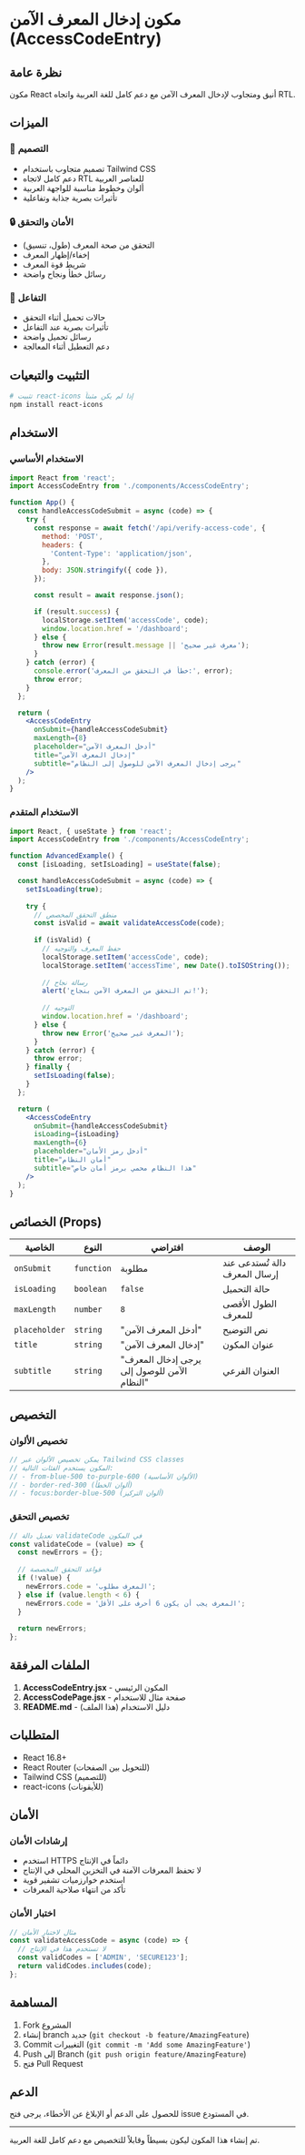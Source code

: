 # مكون إدخال المعرف الآمن (AccessCodeEntry)

## نظرة عامة
مكون React أنيق ومتجاوب لإدخال المعرف الآمن مع دعم كامل للغة العربية واتجاه RTL.

## الميزات

### 🎨 التصميم
- تصميم متجاوب باستخدام Tailwind CSS
- دعم كامل لاتجاه RTL للعناصر العربية
- ألوان وخطوط مناسبة للواجهة العربية
- تأثيرات بصرية جذابة وتفاعلية

### 🔒 الأمان والتحقق
- التحقق من صحة المعرف (طول، تنسيق)
- إخفاء/إظهار المعرف
- شريط قوة المعرف
- رسائل خطأ ونجاح واضحة

### 📱 التفاعل
- حالات تحميل أثناء التحقق
- تأثيرات بصرية عند التفاعل
- رسائل تحميل واضحة
- دعم التعطيل أثناء المعالجة

## التثبيت والتبعيات

```bash
# تثبيت react-icons إذا لم يكن مثبتاً
npm install react-icons
```

## الاستخدام

### الاستخدام الأساسي

```jsx
import React from 'react';
import AccessCodeEntry from './components/AccessCodeEntry';

function App() {
  const handleAccessCodeSubmit = async (code) => {
    try {
      const response = await fetch('/api/verify-access-code', {
        method: 'POST',
        headers: {
          'Content-Type': 'application/json',
        },
        body: JSON.stringify({ code }),
      });

      const result = await response.json();

      if (result.success) {
        localStorage.setItem('accessCode', code);
        window.location.href = '/dashboard';
      } else {
        throw new Error(result.message || 'معرف غير صحيح');
      }
    } catch (error) {
      console.error('خطأ في التحقق من المعرف:', error);
      throw error;
    }
  };

  return (
    <AccessCodeEntry 
      onSubmit={handleAccessCodeSubmit}
      maxLength={8}
      placeholder="أدخل المعرف الآمن"
      title="إدخال المعرف الآمن"
      subtitle="يرجى إدخال المعرف الآمن للوصول إلى النظام"
    />
  );
}
```

### الاستخدام المتقدم

```jsx
import React, { useState } from 'react';
import AccessCodeEntry from './components/AccessCodeEntry';

function AdvancedExample() {
  const [isLoading, setIsLoading] = useState(false);

  const handleAccessCodeSubmit = async (code) => {
    setIsLoading(true);
    
    try {
      // منطق التحقق المخصص
      const isValid = await validateAccessCode(code);
      
      if (isValid) {
        // حفظ المعرف والتوجيه
        localStorage.setItem('accessCode', code);
        localStorage.setItem('accessTime', new Date().toISOString());
        
        // رسالة نجاح
        alert('تم التحقق من المعرف الآمن بنجاح!');
        
        // التوجيه
        window.location.href = '/dashboard';
      } else {
        throw new Error('المعرف غير صحيح');
      }
    } catch (error) {
      throw error;
    } finally {
      setIsLoading(false);
    }
  };

  return (
    <AccessCodeEntry 
      onSubmit={handleAccessCodeSubmit}
      isLoading={isLoading}
      maxLength={6}
      placeholder="أدخل رمز الأمان"
      title="أمان النظام"
      subtitle="هذا النظام محمي برمز أمان خاص"
    />
  );
}
```

## الخصائص (Props)

| الخاصية | النوع | افتراضي | الوصف |
|---------|------|---------|--------|
| `onSubmit` | `function` | مطلوبة | دالة تُستدعى عند إرسال المعرف |
| `isLoading` | `boolean` | `false` | حالة التحميل |
| `maxLength` | `number` | `8` | الطول الأقصى للمعرف |
| `placeholder` | `string` | "أدخل المعرف الآمن" | نص التوضيح |
| `title` | `string` | "إدخال المعرف الآمن" | عنوان المكون |
| `subtitle` | `string` | "يرجى إدخال المعرف الآمن للوصول إلى النظام" | العنوان الفرعي |

## التخصيص

### تخصيص الألوان
```jsx
// يمكن تخصيص الألوان عبر Tailwind CSS classes
// المكون يستخدم الفئات التالية:
// - from-blue-500 to-purple-600 (الألوان الأساسية)
// - border-red-300 (ألوان الخطأ)
// - focus:border-blue-500 (ألوان التركيز)
```

### تخصيص التحقق
```jsx
// تعديل دالة validateCode في المكون
const validateCode = (value) => {
  const newErrors = {};
  
  // قواعد التحقق المخصصة
  if (!value) {
    newErrors.code = 'المعرف مطلوب';
  } else if (value.length < 6) {
    newErrors.code = 'المعرف يجب أن يكون 6 أحرف على الأقل';
  }
  
  return newErrors;
};
```

## الملفات المرفقة

1. **AccessCodeEntry.jsx** - المكون الرئيسي
2. **AccessCodePage.jsx** - صفحة مثال للاستخدام
3. **README.md** - دليل الاستخدام (هذا الملف)

## المتطلبات

- React 16.8+
- React Router (للتحويل بين الصفحات)
- Tailwind CSS (للتصميم)
- react-icons (للأيقونات)

## الأمان

### إرشادات الأمان
- استخدم HTTPS دائماً في الإنتاج
- لا تحفظ المعرفات الآمنة في التخزين المحلي في الإنتاج
- استخدم خوارزميات تشفير قوية
- تأكد من انتهاء صلاحية المعرفات

### اختبار الأمان
```jsx
// مثال لاختبار الأمان
const validateAccessCode = async (code) => {
  // لا تستخدم هذا في الإنتاج
  const validCodes = ['ADMIN', 'SECURE123'];
  return validCodes.includes(code);
};
```

## المساهمة

1. Fork المشروع
2. إنشاء branch جديد (`git checkout -b feature/AmazingFeature`)
3. Commit التغييرات (`git commit -m 'Add some AmazingFeature'`)
4. Push إلى Branch (`git push origin feature/AmazingFeature`)
5. فتح Pull Request

## الدعم

للحصول على الدعم أو الإبلاغ عن الأخطاء، يرجى فتح issue في المستودع.

---

تم إنشاء هذا المكون ليكون بسيطاً وقابلاً للتخصيص مع دعم كامل للغة العربية.